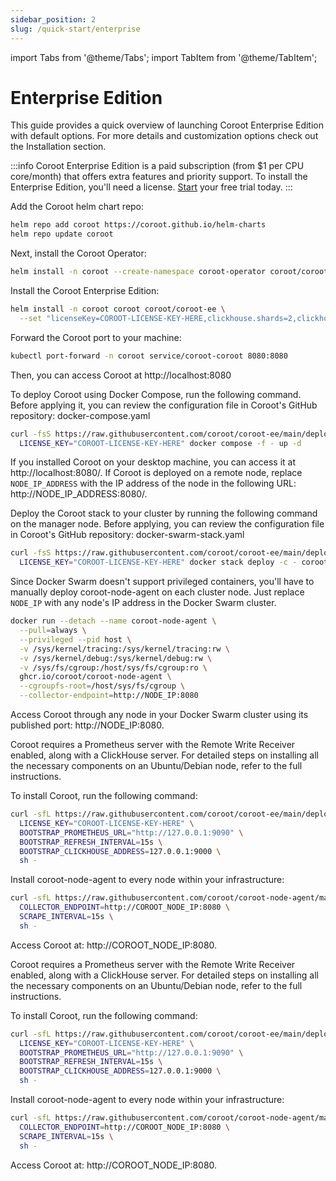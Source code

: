 ```yaml
---
sidebar_position: 2
slug: /quick-start/enterprise
---
```


import Tabs from '@theme/Tabs';
import TabItem from '@theme/TabItem';

# Enterprise Edition

This guide provides a quick overview of launching Coroot Enterprise Edition with default options. For more details and customization options check out the Installation section.

:::info
Coroot Enterprise Edition is a paid subscription (from $1 per CPU core/month) that offers extra features and priority support. 
To install the Enterprise Edition, you'll need a license. [Start](https://coroot.com/account) your free trial today.
:::


<Tabs queryString="env">
  <TabItem value="kubernetes" label="Kubernetes" default>

Add the Coroot helm chart repo:

```bash
helm repo add coroot https://coroot.github.io/helm-charts
helm repo update coroot
```

Next, install the Coroot Operator:

```bash
helm install -n coroot --create-namespace coroot-operator coroot/coroot-operator
```

Install the Coroot Enterprise Edition:

```bash
helm install -n coroot coroot coroot/coroot-ee \
  --set "licenseKey=COROOT-LICENSE-KEY-HERE,clickhouse.shards=2,clickhouse.replicas=2"
```

Forward the Coroot port to your machine:

```bash
kubectl port-forward -n coroot service/coroot-coroot 8080:8080
```

Then, you can access Coroot at http://localhost:8080
  </TabItem>

  <TabItem value="docker" label="Docker">
To deploy Coroot using Docker Compose, run the following command. 
Before applying it, you can review the configuration file in Coroot's GitHub repository: docker-compose.yaml

```bash
curl -fsS https://raw.githubusercontent.com/coroot/coroot-ee/main/deploy/docker-compose.yaml | \
  LICENSE_KEY="COROOT-LICENSE-KEY-HERE" docker compose -f - up -d
```

If you installed Coroot on your desktop machine, you can access it at http://localhost:8080/. 
If Coroot is deployed on a remote node, replace `NODE_IP_ADDRESS` with the IP address of the node in the following URL: http://NODE_IP_ADDRESS:8080/.

  </TabItem>

  <TabItem value="docker-swarm" label="Docker Swarm">

Deploy the Coroot stack to your cluster by running the following command on the manager node. 
Before applying, you can review the configuration file in Coroot's GitHub repository: docker-swarm-stack.yaml

```bash
curl -fsS https://raw.githubusercontent.com/coroot/coroot-ee/main/deploy/docker-swarm-stack.yaml | \
  LICENSE_KEY="COROOT-LICENSE-KEY-HERE" docker stack deploy -c - coroot-ee
```

Since Docker Swarm doesn't support privileged containers, you'll have to manually deploy coroot-node-agent on each cluster node. 
Just replace `NODE_IP` with any node's IP address in the Docker Swarm cluster.

```bash
docker run --detach --name coroot-node-agent \
  --pull=always \
  --privileged --pid host \
  -v /sys/kernel/tracing:/sys/kernel/tracing:rw \
  -v /sys/kernel/debug:/sys/kernel/debug:rw \
  -v /sys/fs/cgroup:/host/sys/fs/cgroup:ro \
  ghcr.io/coroot/coroot-node-agent \
  --cgroupfs-root=/host/sys/fs/cgroup \
  --collector-endpoint=http://NODE_IP:8080
```
Access Coroot through any node in your Docker Swarm cluster using its published port: http://NODE_IP:8080.
  </TabItem>

  <TabItem value="ubuntu" label="Ubuntu & Debian">

Coroot requires a Prometheus server with the Remote Write Receiver enabled, along with a ClickHouse server. 
For detailed steps on installing all the necessary components on an Ubuntu/Debian node, refer to the full instructions.

To install Coroot, run the following command:

```bash
curl -sfL https://raw.githubusercontent.com/coroot/coroot-ee/main/deploy/install.sh | \
  LICENSE_KEY="COROOT-LICENSE-KEY-HERE" \
  BOOTSTRAP_PROMETHEUS_URL="http://127.0.0.1:9090" \
  BOOTSTRAP_REFRESH_INTERVAL=15s \
  BOOTSTRAP_CLICKHOUSE_ADDRESS=127.0.0.1:9000 \
  sh -
```

Install coroot-node-agent to every node within your infrastructure:

```bash
curl -sfL https://raw.githubusercontent.com/coroot/coroot-node-agent/main/install.sh | \
  COLLECTOR_ENDPOINT=http://COROOT_NODE_IP:8080 \
  SCRAPE_INTERVAL=15s \
  sh -
```
Access Coroot at: http://COROOT_NODE_IP:8080.
  </TabItem>
<TabItem value="rhel" label="RHEL & CentOS">

Coroot requires a Prometheus server with the Remote Write Receiver enabled, along with a ClickHouse server. 
For detailed steps on installing all the necessary components on an Ubuntu/Debian node, refer to the full instructions.

To install Coroot, run the following command:

```bash
curl -sfL https://raw.githubusercontent.com/coroot/coroot-ee/main/deploy/install.sh | \
  LICENSE_KEY="COROOT-LICENSE-KEY-HERE" \
  BOOTSTRAP_PROMETHEUS_URL="http://127.0.0.1:9090" \
  BOOTSTRAP_REFRESH_INTERVAL=15s \
  BOOTSTRAP_CLICKHOUSE_ADDRESS=127.0.0.1:9000 \
  sh -
```

Install coroot-node-agent to every node within your infrastructure:

```bash
curl -sfL https://raw.githubusercontent.com/coroot/coroot-node-agent/main/install.sh | \
  COLLECTOR_ENDPOINT=http://COROOT_NODE_IP:8080 \
  SCRAPE_INTERVAL=15s \
  sh -
```

Access Coroot at: http://COROOT_NODE_IP:8080.
</TabItem>


</Tabs>
